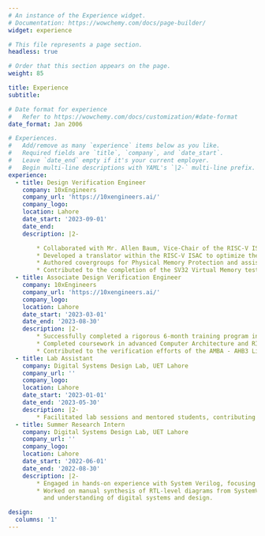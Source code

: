 ```yaml
---
# An instance of the Experience widget.
# Documentation: https://wowchemy.com/docs/page-builder/
widget: experience

# This file represents a page section.
headless: true

# Order that this section appears on the page.
weight: 85

title: Experience
subtitle:

# Date format for experience
#   Refer to https://wowchemy.com/docs/customization/#date-format
date_format: Jan 2006

# Experiences.
#   Add/remove as many `experience` items below as you like.
#   Required fields are `title`, `company`, and `date_start`.
#   Leave `date_end` empty if it's your current employer.
#   Begin multi-line descriptions with YAML's `|2-` multi-line prefix.
experience:
  - title: Design Verification Engineer
    company: 10xEngineers 
    company_url: 'https://10xengineers.ai/'
    company_logo: 
    location: Lahore
    date_start: '2023-09-01'
    date_end:
    description: |2-

        * Collaborated with Mr. Allen Baum, Vice-Chair of the RISC-V ISA Infrastructure Horizontal Committee, on a open-source project to enhance Privilege Architecture support in the RISC-V ISAC, a key coverage tool within the RISCOF compliance framework.
        * Developed a translator within the RISC-V ISAC to optimize the input CGF format (derived from YAML), significantly reducing covergroup size for users and improving tool efficiency.
        * Authored covergroups for Physical Memory Protection and assisted Mr. Umer Shahid, Vice-Chair of the RVI Architecture Test SIG WG, in writing RISC-V assembly tests for Physical Memory Protection, contributing to the robustness of the compliance suite.
        * Contributed to the completion of the SV32 Virtual Memory test plan for CVA6, ensuring its alignment with RISC-V specifications.
  - title: Associate Design Verification Engineer
    company: 10xEngineers 
    company_url: 'https://10xengineers.ai/'
    company_logo: 
    location: Lahore
    date_start: '2023-03-01'
    date_end: '2023-08-30'
    description: |2-
        * Successfully completed a rigorous 6-month training program in SystemVerilog for Verification, acquiring a robust foundation in advanced verification techniques.
        * Completed coursework in advanced Computer Architecture and RISC-V assembly, expanding knowledge and technical expertise.
        * Contributed to the verification efforts of the AMBA - AHB3 Lite Protocol, gaining practical experience in protocol verification.
  - title: Lab Assistant
    company: Digital Systems Design Lab, UET Lahore
    company_url: ''
    company_logo: 
    location: Lahore
    date_start: '2023-01-01'
    date_end: '2023-05-30'
    description: |2-
        * Facilitated lab sessions and mentored students, contributing to the development of course materials. Created instructional content and delivered personalized support to enhance students’ understanding of SystemVerilog and application of course concepts.
  - title: Summer Research Intern
    company: Digital Systems Design Lab, UET Lahore
    company_url: ''
    company_logo: 
    location: Lahore
    date_start: '2022-06-01'
    date_end: '2022-08-30'
    description: |2-
        * Engaged in hands-on experience with System Verilog, focusing on the RISC-V-based open-source CVA6 core.
        * Worked on manual synthesis of RTL-level diagrams from SystemVeriog code, contributing to in-depth analysis
          and understanding of digital systems and design.

design:
  columns: '1'
---
```


